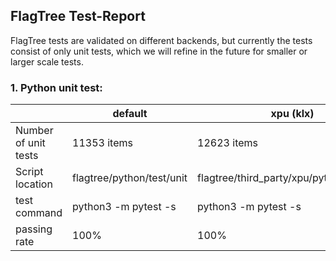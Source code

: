

## FlagTree Test-Report

FlagTree tests are validated on different backends, but currently the tests consist of only unit tests, which we will refine in the future for smaller or larger scale tests.

### 1. Python unit test:

|                          | default                   | xpu (klx)                                 | iluvatar                                       | mthreads                                       | metax                                       |
|----------------------------------|---------------------------|-------------------------------------------|------------------------------------------------|------------------------------------------------|---------------------------------------------|
| Number of unit tests     | 11353 items               | 12623 items                               | 14808 items                                    | 10392 items                                    | 13728 items                                 |
| Script location          | flagtree/python/test/unit | flagtree/third_party/xpu/python/test/unit | flagtree/third_party/iluvatar/python/test/unit | flagtree/third_party/mthreads/python/test/unit | flagtree/third_party/metax/python/test/unit |
| test command             | python3 -m pytest -s      | python3 -m pytest -s                      | python3 -m pytest -s                           | python3 -m pytest -s                           | python3 -m pytest -s                        |
| passing rate             | 100%                      | 100%                                      | 100%                                           | 100%                                           | 100%                                        |
